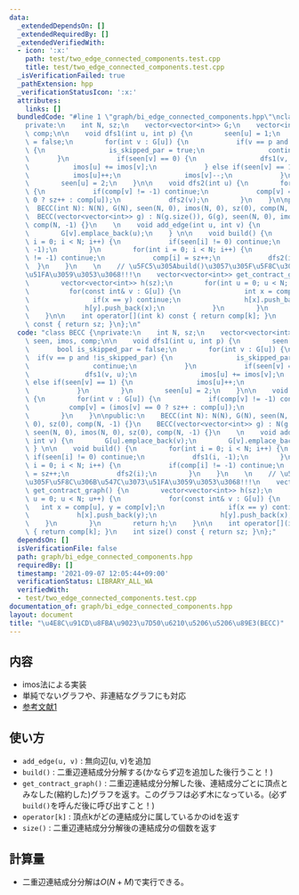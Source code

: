 ```yaml
---
data:
  _extendedDependsOn: []
  _extendedRequiredBy: []
  _extendedVerifiedWith:
  - icon: ':x:'
    path: test/two_edge_connected_components.test.cpp
    title: test/two_edge_connected_components.test.cpp
  _isVerificationFailed: true
  _pathExtension: hpp
  _verificationStatusIcon: ':x:'
  attributes:
    links: []
  bundledCode: "#line 1 \"graph/bi_edge_connected_components.hpp\"\nclass BECC {\n\
    private:\n    int N, sz;\n    vector<vector<int>> G;\n    vector<int> seen, imos,\
    \ comp;\n\n    void dfs1(int u, int p) {\n        seen[u] = 1;\n        bool is_skipped_par\
    \ = false;\n        for(int v : G[u]) {\n            if(v == p and !is_skipped_par)\
    \ {\n                is_skipped_par = true;\n                continue;\n     \
    \       }\n            if(seen[v] == 0) {\n                dfs1(v, u);\n     \
    \           imos[u] += imos[v];\n            } else if(seen[v] == 1) {\n     \
    \           imos[u]++;\n                imos[v]--;\n            }\n        }\n\
    \        seen[u] = 2;\n    }\n\n    void dfs2(int u) {\n        for(int v : G[u])\
    \ {\n            if(comp[v] != -1) continue;\n            comp[v] = (imos[v] ==\
    \ 0 ? sz++ : comp[u]);\n            dfs2(v);\n        }\n    }\n\npublic:\n  \
    \  BECC(int N): N(N), G(N), seen(N, 0), imos(N, 0), sz(0), comp(N, -1) {}\n  \
    \  BECC(vector<vector<int>> g) : N(g.size()), G(g), seen(N, 0), imos(N, 0), sz(0),\
    \ comp(N, -1) {}\n    \n    void add_edge(int u, int v) {\n        G[u].emplace_back(v);\n\
    \        G[v].emplace_back(u);\n    } \n\n    void build() {\n        for(int\
    \ i = 0; i < N; i++) {\n            if(seen[i] != 0) continue;\n            dfs1(i,\
    \ -1);\n        }\n        for(int i = 0; i < N; i++) {\n            if(comp[i]\
    \ != -1) continue;\n            comp[i] = sz++;\n            dfs2(i);\n      \
    \  }\n    }\n    \n    // \u5FC5\u305Abuild()\u3057\u305F\u5F8C\u306B\u547C\u3073\
    \u51FA\u3059\u3053\u3068!!!\n    vector<vector<int>> get_contract_graph() {\n\
    \        vector<vector<int>> h(sz);\n        for(int u = 0; u < N; u++) {\n  \
    \          for(const int& v : G[u]) {\n                int x = comp[u], y = comp[v];\n\
    \                if(x == y) continue;\n                h[x].push_back(y);\n  \
    \              h[y].push_back(x);\n            }\n        }\n        return h;\n\
    \    }\n\n    int operator[](int k) const { return comp[k]; }\n    int size()\
    \ const { return sz; }\n};\n"
  code: "class BECC {\nprivate:\n    int N, sz;\n    vector<vector<int>> G;\n    vector<int>\
    \ seen, imos, comp;\n\n    void dfs1(int u, int p) {\n        seen[u] = 1;\n \
    \       bool is_skipped_par = false;\n        for(int v : G[u]) {\n          \
    \  if(v == p and !is_skipped_par) {\n                is_skipped_par = true;\n\
    \                continue;\n            }\n            if(seen[v] == 0) {\n  \
    \              dfs1(v, u);\n                imos[u] += imos[v];\n            }\
    \ else if(seen[v] == 1) {\n                imos[u]++;\n                imos[v]--;\n\
    \            }\n        }\n        seen[u] = 2;\n    }\n\n    void dfs2(int u)\
    \ {\n        for(int v : G[u]) {\n            if(comp[v] != -1) continue;\n  \
    \          comp[v] = (imos[v] == 0 ? sz++ : comp[u]);\n            dfs2(v);\n\
    \        }\n    }\n\npublic:\n    BECC(int N): N(N), G(N), seen(N, 0), imos(N,\
    \ 0), sz(0), comp(N, -1) {}\n    BECC(vector<vector<int>> g) : N(g.size()), G(g),\
    \ seen(N, 0), imos(N, 0), sz(0), comp(N, -1) {}\n    \n    void add_edge(int u,\
    \ int v) {\n        G[u].emplace_back(v);\n        G[v].emplace_back(u);\n   \
    \ } \n\n    void build() {\n        for(int i = 0; i < N; i++) {\n           \
    \ if(seen[i] != 0) continue;\n            dfs1(i, -1);\n        }\n        for(int\
    \ i = 0; i < N; i++) {\n            if(comp[i] != -1) continue;\n            comp[i]\
    \ = sz++;\n            dfs2(i);\n        }\n    }\n    \n    // \u5FC5\u305Abuild()\u3057\
    \u305F\u5F8C\u306B\u547C\u3073\u51FA\u3059\u3053\u3068!!!\n    vector<vector<int>>\
    \ get_contract_graph() {\n        vector<vector<int>> h(sz);\n        for(int\
    \ u = 0; u < N; u++) {\n            for(const int& v : G[u]) {\n             \
    \   int x = comp[u], y = comp[v];\n                if(x == y) continue;\n    \
    \            h[x].push_back(y);\n                h[y].push_back(x);\n        \
    \    }\n        }\n        return h;\n    }\n\n    int operator[](int k) const\
    \ { return comp[k]; }\n    int size() const { return sz; }\n};"
  dependsOn: []
  isVerificationFile: false
  path: graph/bi_edge_connected_components.hpp
  requiredBy: []
  timestamp: '2021-09-07 12:05:44+09:00'
  verificationStatus: LIBRARY_ALL_WA
  verifiedWith:
  - test/two_edge_connected_components.test.cpp
documentation_of: graph/bi_edge_connected_components.hpp
layout: document
title: "\u4E8C\u91CD\u8FBA\u9023\u7D50\u6210\u5206\u5206\u89E3(BECC)"
---
```


## 内容
- imos法による実装
- 単純でないグラフや、非連結なグラフにも対応
- [参考文献1](https://www.slideshare.net/chokudai/arc039)

## 使い方
- `add_edge(u, v)` : 無向辺(u, v)を追加
- `build()` : 二重辺連結成分分解する(かならず辺を追加した後行うこと！)
- `get_contract_graph()` : 二重辺連結成分分解した後、連結成分ごとに頂点とみなした(縮約した)グラフを返す。このグラフは必ず木になっている。(必ず`build()`を呼んだ後に呼び出すこと！)
- `operator[k]` : 頂点kがどの連結成分に属しているかのidを返す
- `size()` : 二重辺連結成分分解後の連結成分の個数を返す

## 計算量
- 二重辺連結成分分解は$O(N+M)$で実行できる。